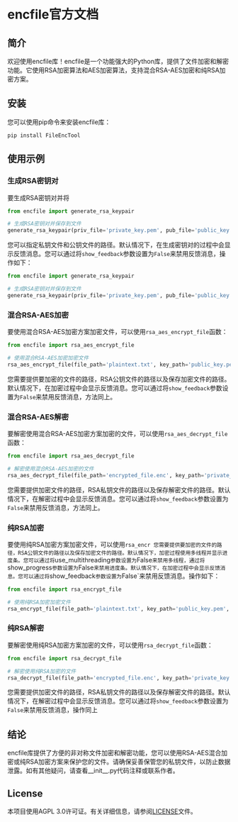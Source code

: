 # encfile官方文档

## 简介

欢迎使用encfile库！encfile是一个功能强大的Python库，提供了文件加密和解密功能。它使用RSA加密算法和AES加密算法，支持混合RSA-AES加密和纯RSA加密方案。

## 安装

您可以使用pip命令来安装encfile库：

```shell
pip install FileEncTool
```

## 使用示例

### 生成RSA密钥对

要生成RSA密钥对并将
```python
from encfile import generate_rsa_keypair

# 生成RSA密钥对并保存到文件
generate_rsa_keypair(priv_file='private_key.pem', pub_file='public_key.pem')
```

您可以指定私钥文件和公钥文件的路径。默认情况下，在生成密钥对的过程中会显示反馈消息。您可以通过将`show_feedback`参数设置为`False`来禁用反馈消息，操作如下：

```python
from encfile import generate_rsa_keypair

# 生成RSA密钥对并保存到文件
generate_rsa_keypair(priv_file='private_key.pem', pub_file='public_key.pem', show_feedback=False)
```

### 混合RSA-AES加密

要使用混合RSA-AES加密方案加密文件，可以使用`rsa_aes_encrypt_file`函数：

```python
from encfile import rsa_aes_encrypt_file

# 使用混合RSA-AES加密加密文件
rsa_aes_encrypt_file(file_path='plaintext.txt', key_path='public_key.pem', backpath='encrypted_file.enc')
```

您需要提供要加密的文件的路径，RSA公钥文件的路径以及保存加密文件的路径。默认情况下，在加密过程中会显示反馈消息。您可以通过将`show_feedback`参数设置为`False`来禁用反馈消息，方法同上。

### 混合RSA-AES解密

要解密使用混合RSA-AES加密方案加密的文件，可以使用`rsa_aes_decrypt_file`函数：

```python
from encfile import rsa_aes_decrypt_file

# 解密使用混合RSA-AES加密的文件
rsa_aes_decrypt_file(file_path='encrypted_file.enc', key_path='private_key.pem', backpath='decrypted_file.txt')
```

您需要提供加密文件的路径，RSA私钥文件的路径以及保存解密文件的路径。默认情况下，在解密过程中会显示反馈消息。您可以通过将`show_feedback`参数设置为`False`来禁用反馈消息，方法同上。

### 纯RSA加密

要使用纯RSA加密方案加密文件，可以使用`rsa_encr
您需要提供要加密的文件的路径，RSA公钥文件的路径以及保存加密文件的路径。默认情况下，加密过程使用多线程并显示进度条。您可以通过将`use_multithreading`参数设置为`False`来禁用多线程，通过将`show_progress`参数设置为`False`来禁用进度条。默认情况下，在加密过程中会显示反馈消息。您可以通过将`show_feedback`参数设置为`False`来禁用反馈消息。操作如下：
```python
from encfile import rsa_encrypt_file

# 使用纯RSA加密加密文件
rsa_encrypt_file(file_path='plaintext.txt', key_path='public_key.pem', backpath='encrypted_file.enc', use_multithreading=False, show_progress=False, show_feedback=False)
```

### 纯RSA解密

要解密使用纯RSA加密方案加密的文件，可以使用`rsa_decrypt_file`函数：

```python
from encfile import rsa_decrypt_file

# 解密使用纯RSA加密的文件
rsa_decrypt_file(file_path='encrypted_file.enc', key_path='private_key.pem', backpath='decrypted_file.txt')
```

您需要提供加密文件的路径，RSA私钥文件的路径以及保存解密文件的路径。默认情况下，在解密过程中会显示反馈消息。您可以通过将`show_feedback`参数设置为`False`来禁用反馈消息，操作同上

## 结论

encfile库提供了方便的非对称文件加密和解密功能，您可以使用RSA-AES混合加密或纯RSA加密方案来保护您的文件。请确保妥善保管您的私钥文件，以防止数据泄露。如有其他疑问，请查看__init__.py代码注释或联系作者。

## License

本项目使用AGPL 3.0许可证。有关详细信息，请参阅[LICENSE](https://github.com/MWCT-Technicalization-Organization/File_Encryption_Tool/blob/main/LICENSE)文件。
